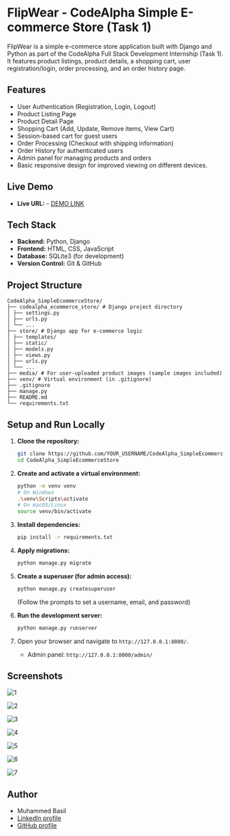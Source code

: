 # FlipWear - CodeAlpha Simple E-commerce Store (Task 1)

FlipWear is a simple e-commerce store application built with Django and Python as part of the CodeAlpha Full Stack Development Internship (Task 1). It features product listings, product details, a shopping cart, user registration/login, order processing, and an order history page.

## Features

*   User Authentication (Registration, Login, Logout)
*   Product Listing Page
*   Product Detail Page
*   Shopping Cart (Add, Update, Remove items, View Cart)
*   Session-based cart for guest users
*   Order Processing (Checkout with shipping information)
*   Order History for authenticated users
*   Admin panel for managing products and orders
*   Basic responsive design for improved viewing on different devices.
  
## Live Demo

*   **Live URL:** - [DEMO LINK](https://diceflip.pythonanywhere.com/)
  
## Tech Stack

*   **Backend:** Python, Django
*   **Frontend:** HTML, CSS, JavaScript
*   **Database:** SQLite3 (for development)
*   **Version Control:** Git & GitHub

## Project Structure

```
CodeAlpha_SimpleEcommerceStore/
├── codealpha_ecommerce_store/ # Django project directory
│ ├── settings.py
│ ├── urls.py
│ └── ...
├── store/ # Django app for e-commerce logic
│ ├── templates/
│ ├── static/
│ ├── models.py
│ ├── views.py
│ ├── urls.py
│ └── ...
├── media/ # For user-uploaded product images (sample images included)
├── venv/ # Virtual environment (in .gitignore)
├── .gitignore
├── manage.py
├── README.md
└── requirements.txt
```


## Setup and Run Locally

1.  **Clone the repository:**
    ```bash
    git clone https://github.com/YOUR_USERNAME/CodeAlpha_SimpleEcommerceStore.git
    cd CodeAlpha_SimpleEcommerceStore
    ```

2.  **Create and activate a virtual environment:**
    ```bash
    python -m venv venv
    # On Windows
    .\venv\Scripts\activate
    # On macOS/Linux
    source venv/bin/activate
    ```

3.  **Install dependencies:**
    ```bash
    pip install -r requirements.txt
    ```

4.  **Apply migrations:**
    ```bash
    python manage.py migrate
    ```

5.  **Create a superuser (for admin access):**
    ```bash
    python manage.py createsuperuser
    ```
    (Follow the prompts to set a username, email, and password)

6.  **Run the development server:**
    ```bash
    python manage.py runserver
    ```

7.  Open your browser and navigate to `http://127.0.0.1:8000/`.
    *   Admin panel: `http://127.0.0.1:8000/admin/`

## Screenshots 

![1](https://github.com/user-attachments/assets/9b738c0c-8c16-4443-9be0-44fd150bf262)

![2](https://github.com/user-attachments/assets/930c1de5-9538-4f0b-bd5a-64fdb300467a)

![3](https://github.com/user-attachments/assets/f2120f23-633d-4d16-92a2-f9da0d27d22b)

![4](https://github.com/user-attachments/assets/138d1776-0265-48c1-948c-3dee13203f81)

![5](https://github.com/user-attachments/assets/d518cc00-5210-43c4-8101-6b63ca286ae7)

![6](https://github.com/user-attachments/assets/79ec939c-8897-4268-8166-16d58b645840)

![7](https://github.com/user-attachments/assets/3456e240-ad8c-4f05-8321-df829242eb41)



## Author

*   Muhammed Basil
*   [LinkedIn profile](https://www.linkedin.com/in/muhammed-basil-a83443317/)
*   [GitHub profile](https://github.com/diceflip)

